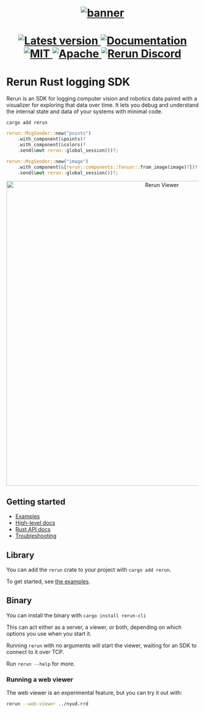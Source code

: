 <h1 align="center">
  <a href="https://www.rerun.io/">
    <img alt="banner" src="https://user-images.githubusercontent.com/1148717/218142418-1d320929-6b7a-486e-8277-fbeef2432529.png">
  </a>
</h1>

<h1 align="center">
  <a href="https://crates.io/crates/rerun">                               <img alt="Latest version" src="https://img.shields.io/crates/v/rerun.svg">                               </a>
  <a href="https://docs.rs/rerun">                                        <img alt="Documentation"  src="https://docs.rs/rerun/badge.svg">                                         </a>
  <a href="https://github.com/rerun-io/rerun/blob/master/LICENSE-MIT">    <img alt="MIT"            src="https://img.shields.io/badge/license-MIT-blue.svg">                        </a>
  <a href="https://github.com/rerun-io/rerun/blob/master/LICENSE-APACHE"> <img alt="Apache"         src="https://img.shields.io/badge/license-Apache-blue.svg">                     </a>
  <a href="https://discord.gg/Gcm8BbTaAj">                                <img alt="Rerun Discord"  src="https://img.shields.io/discord/1062300748202921994?label=Rerun%20Discord"> </a>
</h1>

# Rerun Rust logging SDK
Rerun is an SDK for logging computer vision and robotics data paired with a visualizer for exploring that data over time. It lets you debug and understand the internal state and data of your systems with minimal code.

```shell
cargo add rerun
````

``` rust
rerun::MsgSender::new("points")
    .with_component(&points)?
    .with_component(&colors)?
    .send(&mut rerun::global_session())?;

rerun::MsgSender::new("image")
    .with_component(&[rerun::components::Tensor::from_image(image)?])?
    .send(&mut rerun::global_session())?;
```

<p align="center">
  <img width="800" alt="Rerun Viewer" src="https://user-images.githubusercontent.com/1148717/218763490-f6261ecd-e19e-4520-9b25-446ce1ee6328.png">
</p>

## Getting started
- [Examples](https://github.com/rerun-io/rerun/tree/latest/examples/rust)
- [High-level docs](http://rerun.io/docs)
- [Rust API docs](https://docs.rs/rerun/)
- [Troubleshooting](https://www.rerun.io/docs/getting-started/troubleshooting)

## Library
You can add the `rerun` crate to your project with `cargo add rerun`.

To get started, see [the examples](https://github.com/rerun-io/rerun/tree/latest/examples/rust).

## Binary
You can install the binary with `cargo install rerun-cli`

This can act either as a server, a viewer, or both, depending on which options you use when you start it.

Running `rerun` with no arguments will start the viewer, waiting for an SDK to connect to it over TCP.

Run `rerun --help` for more.


### Running a web viewer
The web viewer is an experimental feature, but you can try it out with:

```sh
rerun --web-viewer ../nyud.rrd
```
